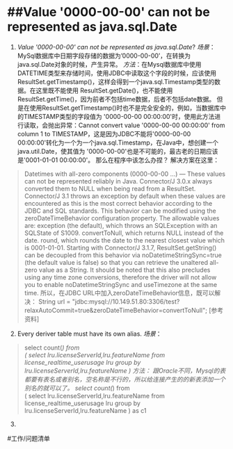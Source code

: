 # ##Value '0000-00-00' can not be represented as java.sql.Date

1. *Value '0000-00-00' can not be represented as java.sql.Date*?
_场景_：MySql数据库中日期字段存储的数据为’0000-00-00’，在转换为java.sql.Date对象的时候，产生异常。
_方法_：在Mysql数据库中使用DATETIME类型来存储时间，使用JDBC中读取这个字段的时候，应该使用 ResultSet.getTimestamp()，这样会得到一个java.sql.Timestamp类型的数据。在这里既不能使用 ResultSet.getDate()，也不能使用ResultSet.getTime()，因为前者不包括time数据，后者不包括date数据。
但是在使用ResultSet.getTimestamp()时也不是完全安全的，例如，当数据库中的TIMESTAMP类型的字段值为 '0000-00-00 00:00:00'时，使用此方法进行读取，会抛出异常：Cannot convert value '0000-00-00 00:00:00' from column 1 to TIMESTAMP，这是因为JDBC不能将'0000-00-00 00:00:00'转化为一个为一个java.sql.Timestamp，在Java中，想创建一个java.util.Date，使其值为 '0000-00-00'也是不可能的，最古老的日期应该是'0001-01-01 00:00:00'。
那么在程序中该怎么办捏？ 解决方案在这里：
>Datetimes with all-zero components (0000-00-00 ...) — These values can not be represented reliably in Java. Connector/J 3.0.x always converted them to NULL when being read from a ResultSet.
>Connector/J 3.1 throws an exception by default when these values are encountered as this is the most correct behavior according to the JDBC and SQL standards. This behavior can be modified using the zeroDateTimeBehavior configuration property. The allowable values are:
>exception (the default), which throws an SQLException with an SQLState of S1009.
>convertToNull, which returns NULL instead of the date.
>round, which rounds the date to the nearest closest value which is 0001-01-01.
>Starting with Connector/J 3.1.7, ResultSet.getString() can be decoupled from this behavior via noDatetimeStringSync=true (the default value is false) so that you can retrieve the unaltered all-zero value as a String. It should be noted that this also precludes using any time zone conversions, therefore the driver will not allow you to enable noDatetimeStringSync and useTimezone at the same time.
所以，在JDBC URL中加入zeroDateTimeBehavior信息，既可以解决：
String url = "jdbc:mysql://10.149.51.80:3306/test?relaxAutoCommit=true&zeroDateTimeBehavior=convertToNull";
[参考资料]
2. Every deriver table must have its own alias.
_场景_：
> select count(*) from   
>(
>select lru.licenseServerId,lru.featureName from license_realtime_userusage lru 
>group by lru.licenseServerId,lru.featureName
>)
_方法_：
跟Oracle不同，Mysql的表都要有表名或者别名，空名称是不行的，所以给连接产生的的新表添加一个别名的就可以了。
> select count(*) from   
>(
>select lru.licenseServerId,lru.featureName from license_realtime_userusage lru 
>group by lru.licenseServerId,lru.featureName
>) as c1
3. 
#工作/问题清单